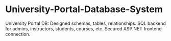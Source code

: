 # University-Portal-Database-System
University Portal DB: Designed schemas, tables, relationships. SQL backend for admins, instructors, students, courses, etc. Secured ASP.NET frontend connection.
